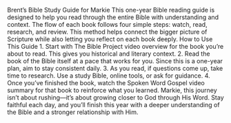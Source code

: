 Brent’s Bible Study Guide for Markie
    This one-year Bible reading guide is designed to help you read through the entire Bible with
    understanding and context. The flow of each book follows four simple steps: watch, read, research, and
    review. This method helps connect the bigger picture of Scripture while also letting you reflect on each
    book deeply.
    How to Use This Guide
        1. Start with The Bible Project video overview for the book you’re about to read. This gives you
        historical and literary context.
        2. Read the book of the Bible itself at a pace that works for you. Since this is a one-year plan, aim to
        stay consistent daily.
        3. As you read, if questions come up, take time to research. Use a study Bible, online tools, or ask for
        guidance.
        4. Once you’ve finished the book, watch the Spoken Word Gospel video summary for that book to
        reinforce what you learned.
Markie, this journey isn’t about rushing—it’s about growing closer to God through His Word. Stay
faithful each day, and you’ll finish this year with a deeper understanding of the Bible and a stronger
relationship with Him.